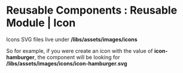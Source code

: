 <span id="title-text"> Reusable Components : Reusable Module \| Icon </span>
================================================================================

Icons SVG files live under **/libs/assets/images/icons**

So for example, if you were create an icon with the value of **icon-hamburger**, the component will be looking for **/libs/assets/images/icons/icon-hamburger.svg**